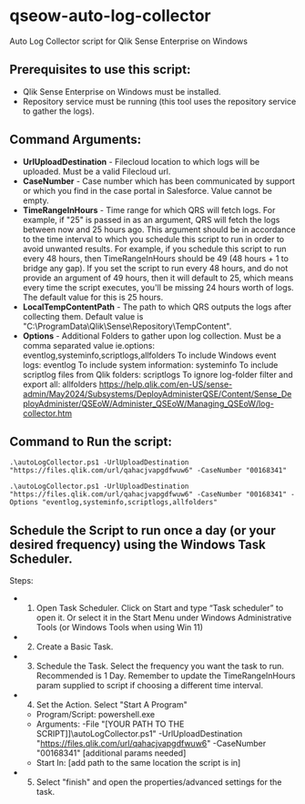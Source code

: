 # qseow-auto-log-collector
Auto Log Collector script for Qlik Sense Enterprise on Windows

## Prerequisites to use this script:
- Qlik Sense Enterprise on Windows must be installed.
- Repository service must be running (this tool uses the repository service to gather the logs).


## Command Arguments:
- **UrlUploadDestination** - Filecloud location to which logs will be uploaded. Must be a valid Filecloud url.
- **CaseNumber** - Case number which has been communicated by support or which you find in the case portal in Salesforce. Value cannot be empty. 
- **TimeRangeInHours** - Time range for which QRS will fetch logs. For example, if "25" is passed in as an argument, QRS will fetch the logs between now and 25 hours ago.
    This argument should be in accordance to the time interval to which you schedule this script to run in order to avoid unwanted results.
    For example, if you schedule this script to run every 48 hours, then TimeRangeInHours should be 49 (48 hours + 1 to bridge any gap).
    If you set the script to run every 48 hours, and do not provide an argument of 49 hours, then it will default to 25, which means every time the script executes,
    you'll be missing 24 hours worth of logs. 
    The default value for this is 25 hours.
- **LocalTempContentPath** - The path to which QRS outputs the logs after collecting them. Default value is "C:\ProgramData\Qlik\Sense\Repository\TempContent\".
- **Options** - Additional Folders to gather upon log collection. Must be a comma separated value ie.options: eventlog,systeminfo,scriptlogs,allfolders
    To include Windows event logs: eventlog
    To include system information: systeminfo
    To include scriptlog files from Qlik folders: scriptlogs
    To ignore log-folder filter and export all: allfolders
    https://help.qlik.com/en-US/sense-admin/May2024/Subsystems/DeployAdministerQSE/Content/Sense_DeployAdminister/QSEoW/Administer_QSEoW/Managing_QSEoW/log-collector.htm

## Command to Run the script:
```
.\autoLogCollector.ps1 -UrlUploadDestination "https://files.qlik.com/url/qahacjvapgdfwuw6" -CaseNumber "00168341"
```
```
.\autoLogCollector.ps1 -UrlUploadDestination "https://files.qlik.com/url/qahacjvapgdfwuw6" -CaseNumber "00168341" -Options "eventlog,systeminfo,scriptlogs,allfolders"
```

## Schedule the Script to run once a day (or your desired frequency) using the Windows Task Scheduler.
Steps:
- 1. Open Task Scheduler. Click on Start and type “Task scheduler” to open it. Or select it in the Start Menu under Windows Administrative Tools (or Windows Tools when using Win 11)
- 2. Create a Basic Task.
- 3. Schedule the Task. Select the frequency you want the task to run. Recommended is 1 Day. Remember to update the TimeRangeInHours param supplied to script if choosing a different time interval.
- 4. Set the Action. Select "Start A Program"
    - Program/Script: powershell.exe
    - Arguments: -File "[YOUR PATH TO THE SCRIPT]]\autoLogCollector.ps1" -UrlUploadDestination "https://files.qlik.com/url/qahacjvapgdfwuw6" -CaseNumber "00168341" [additional params needed]
    - Start In: [add path to the same location the script is in]
- 5. Select "finish" and open the properties/advanced settings for the task.


